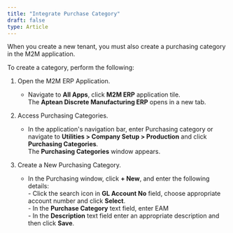```yaml
---
title: "Integrate Purchase Category"
draft: false
type: Article
---
```

When you create a new tenant, you must also create a purchasing category in the M2M application. 

To create a category, perform the following:

1.	Open the M2M ERP Application.
    -   Navigate to **All Apps**, click **M2M ERP** application tile. <br> The **Aptean Discrete Manufacturing ERP** opens in a new tab.

2. Access Purchasing Categories.
    -   In the application's navigation bar, enter Purchasing category or navigate to **Utilities > Company Setup > Production** and click **Purchasing Categories**. <br> The **Purchasing Categories** window appears.

3. Create a New Purchasing Category.
    -   In the Purchasing window, click **+ New**, and enter the following details: <br> - Click  the search icon in **GL Account No** field, choose appropriate account number and click **Select**. <br> - In the **Purchase Category** text field, enter EAM <br> - In the **Description** text field enter an appropriate description and then click **Save**.